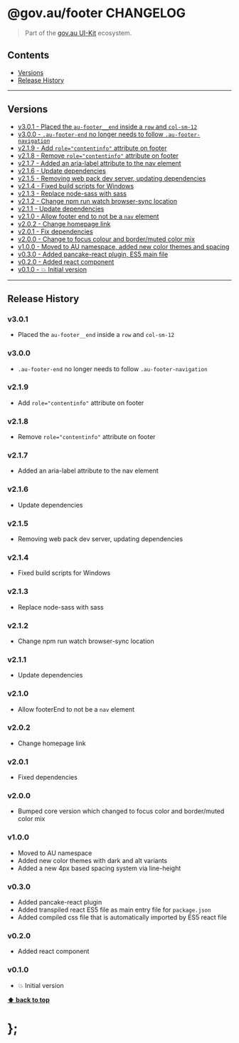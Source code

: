 @gov.au/footer CHANGELOG
======================

> Part of the [gov.au UI-Kit](https://github.com/govau/uikit/) ecosystem.


## Contents

* [Versions](#install)
* [Release History](#release-history)


----------------------------------------------------------------------------------------------------------------------------------------------------------------


## Versions

* [v3.0.1 - Placed the `au-footer__end` inside a `row` and `col-sm-12`](#v301)
* [v3.0.0 - `.au-footer-end` no longer needs to follow `.au-footer-navigation`](#v300)
* [v2.1.9 - Add `role="contentinfo"` attribute on footer](#v219)
* [v2.1.8 - Remove `role="contentinfo"` attribute on footer](#v218)
* [v2.1.7 - Added an aria-label attribute to the nav element](#v217)
* [v2.1.6 - Update dependencies](#v216)
* [v2.1.5 - Removing web pack dev server, updating dependencies](#v215)
* [v2.1.4 - Fixed build scripts for Windows](#v214)
* [v2.1.3 - Replace node-sass with sass](#v213)
* [v2.1.2 - Change npm run watch browser-sync location](#v212)
* [v2.1.1 - Update dependencies](#v211)
* [v2.1.0 - Allow footer end to not be a `nav` element](#v210)
* [v2.0.2 - Change homepage link](#v202)
* [v2.0.1 - Fix dependencies](#v201)
* [v2.0.0 - Change to focus colour and border/muted color mix](#v200)
* [v1.0.0 - Moved to AU namespace, added new color themes and spacing](#v100)
* [v0.3.0 - Added pancake-react plugin, ES5 main file](#v030)
* [v0.2.0 - Added react component](#v020)
* [v0.1.0 - 💥 Initial version](#v010)


----------------------------------------------------------------------------------------------------------------------------------------------------------------


## Release History

### v3.0.1

- Placed the `au-footer__end` inside a `row` and `col-sm-12`


### v3.0.0

- `.au-footer-end` no longer needs to follow `.au-footer-navigation`


### v2.1.9

- Add `role="contentinfo"` attribute on footer


### v2.1.8 

- Remove `role="contentinfo"` attribute on footer


### v2.1.7

- Added an aria-label attribute to the nav element


### v2.1.6

- Update dependencies


### v2.1.5

- Removing web pack dev server, updating dependencies


### v2.1.4

- Fixed build scripts for Windows


### v2.1.3

- Replace node-sass with sass


### v2.1.2

- Change npm run watch browser-sync location


### v2.1.1

- Update dependencies


### v2.1.0

- Allow footerEnd to not be a `nav` element


### v2.0.2

- Change homepage link


### v2.0.1

- Fixed dependencies


### v2.0.0

- Bumped core version which changed to focus color and border/muted color mix


### v1.0.0

- Moved to AU namespace
- Added new color themes with dark and alt variants
- Added a new 4px based spacing system via line-height


### v0.3.0

- Added pancake-react plugin
- Added transpiled react ES5 file as main entry file for `package.json`
- Added compiled css file that is automatically imported by ES5 react file


### v0.2.0

- Added react component


### v0.1.0

- 💥 Initial version


**[⬆ back to top](#contents)**


# };
